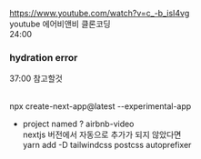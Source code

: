 https://www.youtube.com/watch?v=c_-b_isI4vg <br />
youtube 에어비앤비 클론코딩 <br />
24:00 
<br />

### hydration error  <br />
37:00 참고할것
<br />
<br />


npx create-next-app@latest --experimental-app <br />
- project named ? airbnb-video <br />
nextjs 버전에서 자동으로 추가가 되지 않았다면 <br />
yarn add -D tailwindcss postcss autoprefixer <br />

<br /><br />
